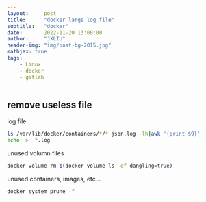 ```yaml
---
layout:     post
title:      "docker large log file"
subtitle:   "docker"
date:       2022-11-20 13:00:00
author:     "JXLIU"
header-img: "img/post-bg-2015.jpg"
mathjax: true
tags:
    - Linux
    - docker
    - gitlab
---
```


## remove useless file 

log file
```bash
ls /var/lib/docker/containers/*/*-json.log -lh|awk '{print $9}'
echo  >  *.log
```
unused volumn files
```bash
docker volume rm $(docker volume ls -qf dangling=true)
```

unused containers, images, etc...
```bash
docker system prune -f
```
